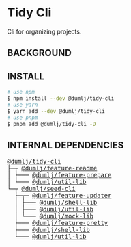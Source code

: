 <!-- This file is dynamically generated. please edit in __readme__ -->

# Tidy Cli

Cli for organizing projects.

## BACKGROUND

## INSTALL

```bash
# use npm
$ npm install --dev @dumlj/tidy-cli
# use yarn
$ yarn add --dev @dumlj/tidy-cli
# use pnpm
$ pnpm add @dumlj/tidy-cli -D
```

## INTERNAL DEPENDENCIES

<pre style="font-family:monospace;"><a href="https://github.com/dumlj/dumlj-build/tree/main/@cli/tidytsc-cli" target="_blank">@dumlj/tidy-cli</a>
├─┬ <a href="https://github.com/dumlj/dumlj-build/tree/main/@feature/feature-readme" target="_blank">@dumlj/feature-readme</a>
│ ├─── <a href="https://github.com/dumlj/dumlj-build/tree/main/@feature/feature-prepare" target="_blank">@dumlj/feature-prepare</a>
│ └─── <a href="https://github.com/dumlj/dumlj-build/tree/main/@lib/util-lib" target="_blank">@dumlj/util-lib</a>
└─┬ <a href="https://github.com/dumlj/dumlj-build/tree/main/@cli/seed-cli" target="_blank">@dumlj/seed-cli</a>
  ├─┬─ <a href="https://github.com/dumlj/dumlj-build/tree/main/@feature/feature-updater" target="_blank">@dumlj/feature-updater</a>
  │ ├─── <a href="https://github.com/dumlj/dumlj-build/tree/main/@lib/shell-lib" target="_blank">@dumlj/shell-lib</a>
  │ ├─── <a href="https://github.com/dumlj/dumlj-build/tree/main/@lib/util-lib" target="_blank">@dumlj/util-lib</a>
  │ └─── <a href="https://github.com/dumlj/dumlj-build/tree/main/@lib/mock-lib" target="_blank">@dumlj/mock-lib</a>
  ├─── <a href="https://github.com/dumlj/dumlj-build/tree/main/@feature/feature-pretty" target="_blank">@dumlj/feature-pretty</a>
  ├─── <a href="https://github.com/dumlj/dumlj-build/tree/main/@lib/shell-lib" target="_blank">@dumlj/shell-lib</a>
  └─── <a href="https://github.com/dumlj/dumlj-build/tree/main/@lib/util-lib" target="_blank">@dumlj/util-lib</a></pre>

